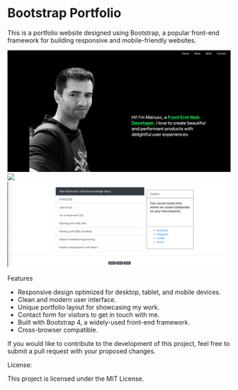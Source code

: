 # Bootstrap Portfolio
This is a portfolio website designed using Bootstrap, a popular front-end framework for building responsive and mobile-friendly websites. 

<img src="https://github.com/gines18/PortfolioBootstrap/blob/main/img/AboutSection.png">
<img src="https://github.com/gines18/PortfolioBootstrap/blob/main/img/PortfolioSection.png">
<img src="https://github.com/gines18/PortfolioBootstrap/blob/main/img/Skills-Contact-Section.png">

Features
* Responsive design optimized for desktop, tablet, and mobile devices.
* Clean and modern user interface.
* Unique portfolio layout for showcasing my work.
* Contact form for visitors to get in touch with me.
* Built with Bootstrap 4, a widely-used front-end framework.
* Cross-browser compatible.


If you would like to contribute to the development of this project, feel free to submit a pull request with your proposed changes.


License:

This project is licensed under the MIT License.

